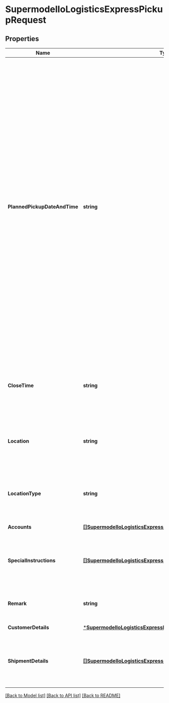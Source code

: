 # SupermodelIoLogisticsExpressPickupRequest

## Properties
Name | Type | Description | Notes
------------ | ------------- | ------------- | -------------
**PlannedPickupDateAndTime** | **string** | Identifies the date and time the package is ready for pickup Both the date and time portions of the string are expected to be used. The date should not be a past date or a date more than 10 days in the future. The time is the local time of the shipment based on the shipper&#x27;s time zone. The date component must be in the format: YYYY-MM-DD; the time component must be in the format: HH:MM:SS using a 24 hour clock. The date and time parts are separated by the letter T (e.g. 2006-06-26T17:00:00 GMT+01:00).&lt;BR&gt;                            | [default to null]
**CloseTime** | **string** | The latest time the location premises is available to dispatch the DHL Express shipment. (HH:MM)  | [optional] [default to null]
**Location** | **string** | Provides information on where the package should be picked up by DHL courier. &lt;BR&gt;                            | [optional] [default to null]
**LocationType** | **string** | Provides information on where the package should be picked up by DHL courier. &lt;BR&gt;                            | [optional] [default to null]
**Accounts** | [**[]SupermodelIoLogisticsExpressAccount**](supermodelIoLogisticsExpressAccount.md) |  | [default to null]
**SpecialInstructions** | [**[]SupermodelIoLogisticsExpressPickupRequestSpecialInstructions**](supermodelIoLogisticsExpressPickupRequest_specialInstructions.md) | Details special pickup instructions you may wish to send to the DHL Courier. | [optional] [default to null]
**Remark** | **string** | Please provide additional pickup remark | [optional] [default to null]
**CustomerDetails** | [***SupermodelIoLogisticsExpressPickupRequestCustomerDetails**](supermodelIoLogisticsExpressPickupRequest_customerDetails.md) |  | [default to null]
**ShipmentDetails** | [**[]SupermodelIoLogisticsExpressPickupRequestShipmentDetails**](supermodelIoLogisticsExpressPickupRequest_shipmentDetails.md) | Please provide details related to shipment you want to do the pickup for | [default to null]

[[Back to Model list]](../README.md#documentation-for-models) [[Back to API list]](../README.md#documentation-for-api-endpoints) [[Back to README]](../README.md)

